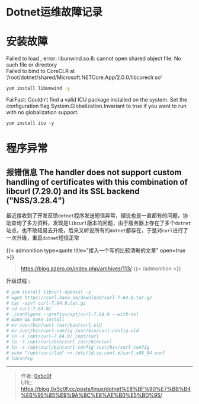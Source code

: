 # Dotnet运维故障记录


# 安装故障   
Failed to load , error: libunwind.so.8: cannot open shared object file: No such file or directory    
Failed to bind to CoreCLR at ‘/root/dotnet/shared/Microsoft.NETCore.App/2.0.0/libcoreclr.so‘   
```bash
yum install libunwind -y  
```

FailFast: Couldn‘t find a valid ICU package installed on the system. Set the configuration flag System.Globalization.Invariant to true if you want to run with no globalization support.  
```
yum install icu -y  
```


# 程序异常
## 报错信息 The handler does not support custom handling of certificates with this combination of libcurl (7.29.0) and its SSL backend (\"NSS/3.28.4\")
最近接收到了开发反馈`dotnet`程序发送短信异常，据说也是一直都有的问题，协助查询了多方资料，发现是`libcurl`版本的问题，由于服务器上存在了多个`dotnet`站点，也不敢轻易去升级，后来又听说所有的`dotnet`都存在，于是对`curl`进行了一次升级，重启`dotnet`短信正常  

{{< admonition type=quote title="接入一个写的比较清晰的文章" open=true >}}
> https://blog.azpro.cn/index.php/archives/113/
{{< /admonition >}}

升级过程 :
```bash
# yum install libcurl-openssl -y
# wget https://curl.haxx.se/download/curl-7.64.0.tar.gz
# tar -xzvf curl-7.64.0.tar.gz
# cd curl-7.64.0/
# ./configure --prefix=/opt/curl-7.64.0 --with-ssl
# make && make install 
# mv /usr/bin/curl /usr/bin/curl.old
# mv /usr/bin/curl-config /usr/bin/curl-config.old
# ln -s /opt/curl-7.64.0/ /opt/curl
# ln -s /opt/curl/bin/curl /usr/bin/curl
# ln -s /opt/curl/bin/curl-config /usr/bin/curl-config
# echo "/opt/curl/lib" >> /etc/ld.so.conf.d/curl-x86_64.conf
# ldconfig 
```


---

> 作者: [0x5c0f](https://blog.0x5c0f.cc)  
> URL: https://blog.0x5c0f.cc/posts/linux/dotnet%E8%BF%90%E7%BB%B4%E6%95%85%E9%9A%9C%E8%AE%B0%E5%BD%95/  

